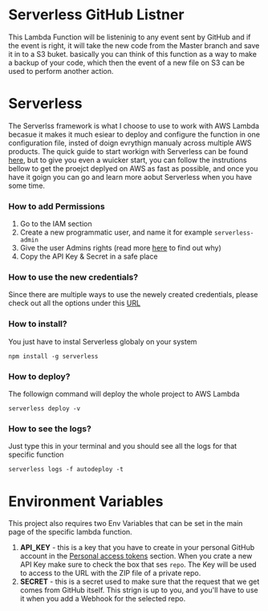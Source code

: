 # Serverless GitHub Listner

This Lambda Function will be listeninig to any event sent by GitHub and if the event is right, it will take the new code from the Master branch and save it in to a S3 buket. basically you can think of this function as a way to make a backup of your code, which then the event of a new file on S3 can be used to perform another action.

# Serverless

The Serverlss framework is what I choose to use to work with AWS Lambda becasue it makes it much esiear to deploy and configure the function in one configuration file, insted of doign evrythign manualy across multiple AWS products. The quick guide to start workign with Serverless can be found [here](https://serverless.com/framework/docs/providers/aws/guide/quick-start/), but to give you even a wuicker start, you can follow the instrutions bellow to get the proejct deplyed on AWS as fast as possible, and once you have it goign you can go and learn more aobut Serverless when you have some time.

### How to add Permissions

1. Go to the IAM section
1. Create a new programmatic user, and name it for example `serverless-admin`
1. Give the user Admins rights (read more [here](https://serverless.com/framework/docs/providers/aws/guide/credentials/#creating-aws-access-keys) to find out why)
1. Copy the API Key & Secret in a safe place

### How to use the new credentials?

Since there are multiple ways to use the newely created credentials, please check out all the options under this [URL](https://serverless.com/framework/docs/providers/aws/guide/credentials/#using-aws-access-keys)

### How to install? 

You just have to instal Serverless globaly on your system

`npm install -g serverless`

### How to deploy?

The followign command will deploy the whole project to AWS Lambda

`serverless deploy -v`

### How to see the logs?

Just type this in your terminal and you should see all the logs for that specific function

`serverless logs -f autodeploy -t`

# Environment Variables

This project also requires two Env Variables that can be set in the main page of the specific lambda function. 

1. **API_KEY** - this is a key that you have to create in your personal GitHub account in the  [Personal access tokens](https://github.com/settings/tokens) section. When you crate a new API Key make sure to check the box that ses `repo`. The Key will be used to access to the URL with the ZIP file of a private repo.
1. **SECRET** - this is a secret used to make sure that the request that we get comes from GitHub itself. This strign is up to you, and you'll have to use it when you add a Webhook for the selected repo.

